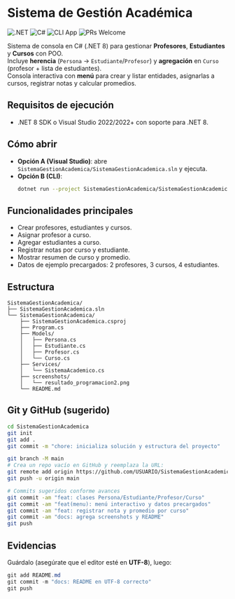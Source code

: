 # Sistema de Gestión Académica
![.NET](https://img.shields.io/badge/.NET-8.0-512BD4?logo=dotnet&logoColor=white)
![C#](https://img.shields.io/badge/C%23-239120?logo=csharp&logoColor=white)
![CLI App](https://img.shields.io/badge/App-Console-blue)
![PRs Welcome](https://img.shields.io/badge/PRs-welcome-brightgreen)

Sistema de consola en C# (.NET 8) para gestionar **Profesores**, **Estudiantes** y **Cursos** con POO.  
Incluye **herencia** (`Persona` → `Estudiante`/`Profesor`) y **agregación** en `Curso` (profesor + lista de estudiantes).  
Consola interactiva con **menú** para crear y listar entidades, asignarlas a cursos, registrar notas y calcular promedios.

## Requisitos de ejecución
- .NET 8 SDK o Visual Studio 2022/2022+ con soporte para .NET 8.

## Cómo abrir
- **Opción A (Visual Studio)**: abre `SistemaGestionAcademica/SistemaGestionAcademica.sln` y ejecuta.
- **Opción B (CLI)**:
  ```bash
  dotnet run --project SistemaGestionAcademica/SistemaGestionAcademica.csproj

## Funcionalidades principales
- Crear profesores, estudiantes y cursos.
- Asignar profesor a curso.
- Agregar estudiantes a curso.
- Registrar notas por curso y estudiante.
- Mostrar resumen de curso y promedio.
- Datos de ejemplo precargados: 2 profesores, 3 cursos, 4 estudiantes.

## Estructura
```
SistemaGestionAcademica/
├── SistemaGestionAcademica.sln
└── SistemaGestionAcademica/
    ├── SistemaGestionAcademica.csproj
    ├── Program.cs
    ├── Models/
    │   ├── Persona.cs
    │   ├── Estudiante.cs
    │   ├── Profesor.cs
    │   └── Curso.cs
    ├── Services/
    │   └── SistemaAcademico.cs
    ├── screenshots/
    │   └── resultado_programacion2.png
    └── README.md
```

## Git y GitHub (sugerido)
```bash
cd SistemaGestionAcademica
git init
git add .
git commit -m "chore: inicializa solución y estructura del proyecto"

git branch -M main
# Crea un repo vacío en GitHub y reemplaza la URL:
git remote add origin https://github.com/USUARIO/SistemaGestionAcademica.git
git push -u origin main

# Commits sugeridos conforme avances
git commit -am "feat: clases Persona/Estudiante/Profesor/Curso"
git commit -am "feat(menu): menú interactivo y datos precargados"
git commit -am "feat: registrar nota y promedio por curso"
git commit -am "docs: agrega screenshots y README"
git push
```

## Evidencias
Guárdalo (asegúrate que el editor esté en **UTF-8**), luego:

```powershell
git add README.md
git commit -m "docs: README en UTF-8 correcto"
git push
